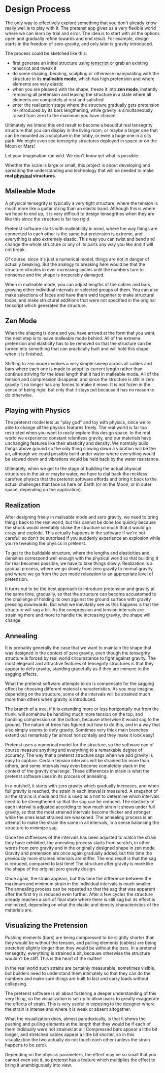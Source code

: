 # Design Process

The only way to effectively explore something that you don't already know really well is to play with it. The pretenst app gives us a very flexible world where we can learn by trial and error. The idea is to start with all the options open and gradually refine towards and end result. For example, design starts in the freedom of zero-gravity, and only later is gravity introduced.

The process could be sketched like this:

* first generate an initial structure using [tenscript](tenscript.md) or grab an existing tenscript and tweak it
* do some shaping, bending, sculpting or otherwise manipulating with the structure in its **malleable mode**, which has high pretension and where elements are very elastic
* when you are pleased with the shape, freeze it into **zen mode**, instantly removing all pretension and leaving the structure in a state where all elements are completely at rest and satisfied
* enter the realization stage where the structure gradually gets pretension re-introduced by its bars lengthening, while gravity is simultaneously raised from zero to the maximum you have chosen

Ultimately we intend this end result to become a beautiful real tensegrity structure that you can display in the living room, or maybe a larger one that can be mounted as a sculpture in the lobby, or even a huge one in a city park. We might even see tensegrity structures deployed in space or on the Moon or Mars!

Let your imagination run wild. We don't know yet what is possible.

Whether the scale is large or small, this project is about developing and spreading the understanding and technology that will be needed to make **real [physical](physical.md) structures**.

## Malleable Mode

A physical tensegrity is typically a very tight structure, where the tension is much more like a guitar string than an elastic band. Although this is where we hope to end up, it is very difficult to design tensegrities when they are like this since the structure is far too rigid.

Pretenst software starts with malleability in mind, where the way things are connected to each other is the same but pretension is extreme, and everything is also extremely elastic. This way you can twist and bend and change the whole structure or any of its parts any way you like and it will not break.

Of course, since it's just a numerical model, things are not in danger of actually breaking. But the analogy to breaking here would be that the structure vibrates in ever increasing cycles until the numbers turn to nonsense and the shape is irreperably damaged.

When in malleable mode, you can adjust lengths of the cables and bars, growing either individual intervals or selected groups of them. You can also make selections of faces and have them weld together to make structural loops, and make structural additions that were not specified in the original tenscript which generated the structure.

## Zen Mode

When the shaping is done and you have arrived at the form that you want, the next step is to leave malleable mode behind. All of the extreme pretension and elasticity has to be removed so that the structure can be turned into something that can practically built and will hold this shape when it is finished.

Shifting to zen mode involves a very simple sweep across all cables and bars where each one is made to adopt its current length rather than continue striving for the ideal length that it had in malleable mode. All of the tension and compression disappear, and since the structure is still in zero gravity it no longer has any forces to make it move. It is not fozen in the sense of being rigid, but only that it stays put because it has no reason to do otherwise.

## Playing with Physics

The pretenst model lets us "play god" and toy with physics, since we're able to change all the physics features freely. The real world is far too restricted when you want to really explore this design space. In the real world we experience constant relentless gravity, and our materials have unchanging features like their elasticity and density. We normally build things above ground so the only thing slowing down a vibration will be the air, although we could possibly build under water where everything would be slowed down and vibrations would be held back by the water resistance.

Ultimately, when we get to the stage of building the actual physical structures in the air or maybe water, we have to dial back the reckless carefree physics that the pretenst software affords and bring it back to the actual challenges that face us here on Earth (or on the Moon, or in outer space, depending on the application).

## Realization

After designing freely in malleable mode and zero gravity, we need to bring things back to the real world, but this cannot be done too quickly because the shock would inevitably shake the structure so much that it would go crazy and explode. This actually happens in the software if we're not careful, so don't be surprised if you suddenly experience an explosion while you're tweaking the physics in pretenst.

To get to the buildable structure, where the lengths and elasticities and densities correspond well enough with the physical world so that building it for real becomes possible, we have to take things slowly. Realization is a gradual process, where we go slowly from zero gravity to normal gravity, and where we go from the zen mode relaxation to an appropriate level of pretension.

It turns out to be the best approach to introduce pretension and gravity at the same time, gradually, so that the structure can become accustomed to the challenge of holding its own against the ground surface with gravity pressing downwards. But what we inevitably see as this happens is that the structure will sag a bit. As the compression and tension intervals are straining more and more to handle the increasing gravity, the shape will change.

## Annealing

It is probably generally the case that we want to maintain the shape that was designed in the context of zero gravity, even though the tensegrity structure is forced by real world circumstance to fight against gravity. The most elegeant and attractive features of tensegrity structures is that they appear to defy gravity, standing gracefully as if they are immune to the sagging effects.

What the pretenst software attempts to do is compensate for the sagging effect by choosing different material characteristics. As you may imagine, depending on the structure, some of the intervals will be strained much more than others when gravity is introduced. 

The branch of a tree, if it is extending more or less horizontally out from the trunk, will somehow be handling much more tension on the top, and handling compression on the bottom, because otherwise it would sag to the ground. The nature of trees has figured out how to do this, and in a way that also simply seems to defy gravity. Somtimes very thick main branches extend out remarkably far almost horizontally and they make it look easy!

Pretenst uses a numerical model for the structure, so the software can of course measure anything and everything to a remarkable degree of accuracy. The way that a pretenst structure sags when we add gravity is easy to capture. Certain tension intervals will be strained far more than others, and some intervals may even become completely slack in the context of the gravity challenge. These differences in strain is what the pretenst software uses in its process of annealing.

In a nutshell, it starts with zero gravity which gradually increases, and when full gravity is reached, the strain in each inteval is measured. A snapshot of all the strains is made and this is used as a hint to determine which intervals need to be strengthened so that the sag can be reduced. The elasticity of each interval is adjusted according to how much strain it shows under full gravity, so that the most strained intervals become thicker and stronger while the ones least strained are weakened. The annealing process is an attempt to make the strain the same in all intervals, in a sense balancing the structure to minimize sag.

Once the stiffnesses of the intervals has been adjusted to match the strain they have exhibited, the annealing process starts from scratch, in other words from zero gravity and in the originally designed shape in zen mode. Gravity and pretension are once again gradually added, but this time the previously more strained intervals are stiffer. The end result is that the sag is reduced, compared to last time! The structure after gravity is more like the shape of the original zero gravity design.

Once again, the strain appears, but this time the difference between the maximum and minimum strain in the individual intervals is much smaller. The annealing process can be repeated so that the sag that was apparent after the first try is reduced even further. After a few cycles the structure already reaches a sort of final state where there is still sag but its effect is minimized, depending on what the elastic and density characteristics of the materials are.

## Visualizing the Pretension

Pushing elements (bars) are being compressed to be slightly shorter than they would be without the tension, and pulling elements (cables) are being stretched slightly longer than they would be without the bars. In a pretenst tensegrity, everything is strained a bit, because otherwise the structure wouldn't be stiff. This is the heart of the matter!

In the real world such strains are certainly measurable, sometimes visible, but builders need to understand them intimately so that they can do the numbers and make sure things are built to last and carry loads without collapsing.

The pretenst software is all about fostering a deeper understanding of this very thing, so the visualization is set up to allow users to greatly exaggerate the effects of strain. This is very useful in exposing to the designer where the strain is intense and where it is weak or absent altogether.

What the visualization does, almost paradoxically, is that it shows the pushing and pulling elements at the length that they would be if each of them indidually were not strained at all! Compressed bars appear a little bit longer, and stretched cables appear a little bit shorter, so in this visualizztion the two actually do not touch each other (unless the strain happens to be zero).

Depending on the physics parameters, the effect may be so small that you cannot even see it, so pretenst has a feature which multiplies the effect to bring it unambiguously into view.

